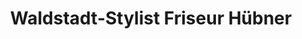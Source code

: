 ---
title: "Waldstadt-Stylist Friseur Hübner"
url: /iserlohn/waldstadt-stylist-friseur-huebner/
shop: Friseur
---
